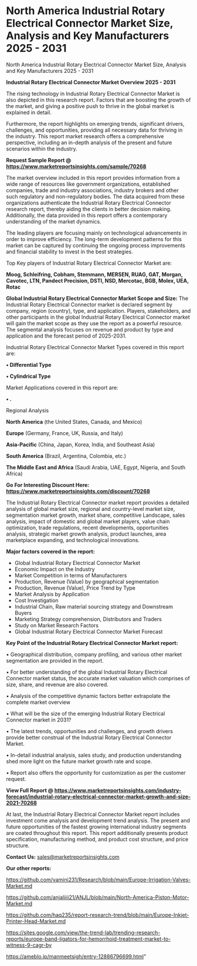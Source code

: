 # North America Industrial Rotary Electrical Connector Market Size, Analysis and Key Manufacturers 2025 - 2031
North America Industrial Rotary Electrical Connector Market Size, Analysis and Key Manufacturers 2025 - 2031

<Strong> Industrial Rotary Electrical Connector Market Overview 2025 - 2031</strong>

The rising technology in Industrial Rotary Electrical Connector Market is also depicted in this research report. Factors that are boosting the growth of the market, and giving a positive push to thrive in the global market is explained in detail.

Furthermore, the report highlights on emerging trends, significant drivers, challenges, and opportunities, providing all necessary data for thriving in the industry. This report market research offers a comprehensive perspective, including an in-depth analysis of the present and future scenarios within the industry.

<strong>Request Sample Report @ <a href=https://www.marketreportsinsights.com/sample/70268>https://www.marketreportsinsights.com/sample/70268</a></strong>

The market overview included in this report provides information from a wide range of resources like government organizations, established companies, trade and industry associations, industry brokers and other such regulatory and non-regulatory bodies. The data acquired from these organizations authenticate the Industrial Rotary Electrical Connector research report, thereby aiding the clients in better decision making. Additionally, the data provided in this report offers a contemporary understanding of the market dynamics.

The leading players are focusing mainly on technological advancements in order to improve efficiency. The long-term development patterns for this market can be captured by continuing the ongoing process improvements and financial stability to invest in the best strategies.

Top Key players of Industrial Rotary Electrical Connector Market are:

<strong>Moog, Schleifring, Cobham, Stemmann, MERSEN, RUAG, GAT, Morgan, Cavotec, LTN, Pandect Precision, DSTI, NSD, Mercotac, BGB, Molex, UEA, Rotac</strong>

<strong><b>Global Industrial Rotary Electrical Connector Market Scope and Size:</b></strong>
The Industrial Rotary Electrical Connector market is declared segment by company, region (country), type, and application. Players, stakeholders, and other participants in the global Industrial Rotary Electrical Connector market will gain the market scope as they use the report as a powerful resource. The segmental analysis focuses on revenue and product by type and application and the forecast period of 2025-2031.

Industrial Rotary Electrical Connector Market Types covered in this report are:

<strong>• Differential Type

• Cylindrical Type</strong>

Market Applications covered in this report are:

<strong>• .</strong> 

Regional Analysis

<strong>North America</strong> (the United States, Canada, and Mexico)

<strong>Europe</strong> (Germany, France, UK, Russia, and Italy)

<strong>Asia-Pacific</strong> (China, Japan, Korea, India, and Southeast Asia)

<strong>South America</strong> (Brazil, Argentina, Colombia, etc.)

<strong>The Middle East and Africa</strong> (Saudi Arabia, UAE, Egypt, Nigeria, and South Africa)

<strong>Go For Interesting Discount Here: <a href=https://www.marketreportsinsights.com/discount/70268>https://www.marketreportsinsights.com/discount/70268</a></strong>

The Industrial Rotary Electrical Connector market report provides a detailed analysis of global market size, regional and country-level market size, segmentation market growth, market share, competitive Landscape, sales analysis, impact of domestic and global market players, value chain optimization, trade regulations, recent developments, opportunities analysis, strategic market growth analysis, product launches, area marketplace expanding, and technological innovations.

<strong><b>Major factors covered in the report:</b></strong>
<ul>
  <li>Global Industrial Rotary Electrical Connector Market </li>
  <li>Economic Impact on the Industry</li>
  <li>Market Competition in terms of Manufacturers</li>
  <li>Production, Revenue (Value) by geographical segmentation</li>
  <li>Production, Revenue (Value), Price Trend by Type</li>
  <li>Market Analysis by Application</li>
  <li>Cost Investigation</li>
  <li>Industrial Chain, Raw material sourcing strategy and Downstream Buyers</li>
  <li>Marketing Strategy comprehension, Distributors and Traders</li>
  <li>Study on Market Research Factors</li>
  <li>Global Industrial Rotary Electrical Connector Market Forecast</li>
</ul>

<strong><b>Key Point of the Industrial Rotary Electrical Connector Market report:</b></strong>

• Geographical distribution, company profiling, and various other market segmentation are provided in the report.

• For better understanding of the global Industrial Rotary Electrical Connector market status, the accurate market valuation which comprises of size, share, and revenue are also covered.

• Analysis of the competitive dynamic factors better extrapolate the complete market overview

• What will be the size of the emerging Industrial Rotary Electrical Connector market in 2031?

• The latest trends, opportunities and challenges, and growth drivers provide better construal of the Industrial Rotary Electrical Connector Market.

• In-detail industrial analysis, sales study, and production understanding shed more light on the future market growth rate and scope.

• Report also offers the opportunity for customization as per the customer request.

<strong><b>View Full Report @ <a href=https://www.marketreportsinsights.com/industry-forecast/industrial-rotary-electrical-connector-market-growth-and-size-2021-70268>https://www.marketreportsinsights.com/industry-forecast/industrial-rotary-electrical-connector-market-growth-and-size-2021-70268</a></b></strong>


At last, the Industrial Rotary Electrical Connector Market report includes investment come analysis and development trend analysis. The present and future opportunities of the fastest growing international industry segments are coated throughout this report. This report additionally presents product specification, manufacturing method, and product cost structure, and price structure.

<strong>Contact Us:</strong>
sales@marketreportsinsights.com

<strong>Our other reports:</strong>

<a href=https://github.com/yamini231/Research/blob/main/Europe-Irrigation-Valves-Market.md>https://github.com/yamini231/Research/blob/main/Europe-Irrigation-Valves-Market.md</a>

<a href=https://github.com/anjaliiii21/ANJL/blob/main/North-America-Piston-Motor-Market.md>https://github.com/anjaliiii21/ANJL/blob/main/North-America-Piston-Motor-Market.md</a>

<a href=https://github.com/haq235/report-research-trend/blob/main/Europe-Inkjet-Printer-Head-Market.md>https://github.com/haq235/report-research-trend/blob/main/Europe-Inkjet-Printer-Head-Market.md</a>

<a href=https://sites.google.com/view/the-trend-lab/trending-research-reports/europe-band-ligators-for-hemorrhoid-treatment-market-to-witness-9-cagr-by>https://sites.google.com/view/the-trend-lab/trending-research-reports/europe-band-ligators-for-hemorrhoid-treatment-market-to-witness-9-cagr-by</a>

<a href=https://ameblo.jp/manmeetsigh/entry-12886796699.html>https://ameblo.jp/manmeetsigh/entry-12886796699.html</a>"
